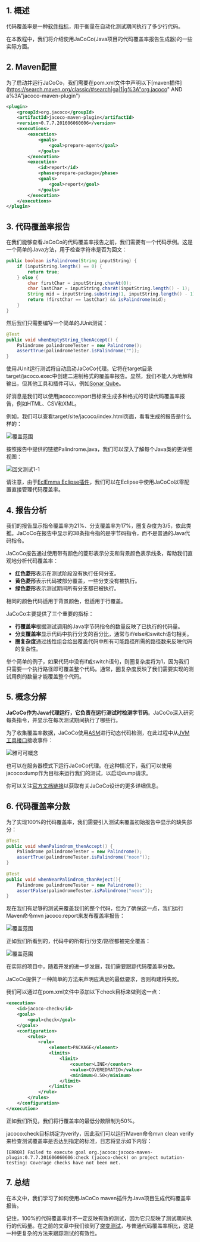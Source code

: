 ## 1. 概述

代码覆盖率是一种[软件指标]()，用于衡量在自动化测试期间执行了多少行代码。

在本教程中，我们将介绍使用JaCoCo(Java项目的代码覆盖率报告生成器)的一些实际方面。

## 2. Maven配置

为了启动并运行JaCoCo，我们需要在pom.xml文件中声明以下[maven插件](https://search.maven.org/classic/#search|ga|1|g%3A"org.jacoco" AND a%3A"jacoco-maven-plugin")

```xml
<plugin>
    <groupId>org.jacoco</groupId>
    <artifactId>jacoco-maven-plugin</artifactId>
    <version>0.7.7.201606060606</version>
    <executions>
        <execution>
            <goals>
                <goal>prepare-agent</goal>
            </goals>
        </execution>
        <execution>
            <id>report</id>
            <phase>prepare-package</phase>
            <goals>
                <goal>report</goal>
            </goals>
        </execution>
    </executions>
</plugin>
```

## 3. 代码覆盖率报告

在我们能够查看JaCoCo的代码覆盖率报告之前，我们需要有一个代码示例。这是一个简单的Java方法，用于检查字符串是否为回文：

```java
public boolean isPalindrome(String inputString) {
    if (inputString.length() == 0) {
        return true;
    } else {
        char firstChar = inputString.charAt(0);
        char lastChar = inputString.charAt(inputString.length() - 1);
        String mid = inputString.substring(1, inputString.length() - 1);
        return (firstChar == lastChar) && isPalindrome(mid);
    }
}
```

然后我们只需要编写一个简单的JUnit测试：

```java
@Test
public void whenEmptyString_thenAccept() {
    Palindrome palindromeTester = new Palindrome();
    assertTrue(palindromeTester.isPalindrome(""));
}
```

使用JUnit运行测试将自动启动JaCoCo代理。它将在target目录target/jacoco.exec中创建二进制格式的覆盖率报告。显然，我们不能人为地解释输出，但其他工具和插件可以，例如[Sonar Qube](https://docs.sonarqube.org/latest/analysis/coverage/)。

好消息是我们可以使用jacoco:report目标来生成多种格式的可读代码覆盖率报告，例如HTML、CSV和XML。

例如，我们可以查看target/site/jacoco/index.html页面，看看生成的报告是什么样的：

![覆盖范围](https://www.baeldung.com/wp-content/uploads/2016/09/coverage-3.png)

按照报告中提供的链接Palindrome.java，我们可以深入了解每个Java类的更详细视图：

![回文测试1-1](https://www.baeldung.com/wp-content/uploads/2016/09/palindrometest1-1.png)

请注意，由于[EclEmma Eclipse插件](http://www.eclemma.org/installation.html)，我们可以在Eclipse中使用JaCoCo以零配置直接管理代码覆盖率。

## 4. 报告分析

我们的报告显示指令覆盖率为21%、分支覆盖率为17%，圈复杂度为3/5，依此类推。JaCoCo在报告中显示的38条指令指的是字节码指令，而不是普通的Java代码指令。

JaCoCo报告通过使用带有颜色的菱形表示分支和背景颜色表示线条，帮助我们直观地分析代码覆盖率：

- **红色菱形**表示在测试阶段没有执行任何分支。
- **黄色菱形**表示代码被部分覆盖，一些分支没有被执行。
- **绿色菱形**表示测试期间所有分支都已被执行。

相同的颜色代码适用于背景颜色，但适用于行覆盖。

JaCoCo主要提供了三个重要的指标：

- **行覆盖率**根据测试调用的Java字节码指令的数量反映了已执行的代码量。
- **分支覆盖率**显示代码中执行分支的百分比，通常与if/else和switch语句相关。
- **圈复杂度**通过线性组合给出覆盖代码中所有可能路径所需的路径数来反映代码的复杂性。

举个简单的例子，如果代码中没有if或switch语句，则圈复杂度将为1，因为我们只需要一个执行路径即可覆盖整个代码。通常，圈复杂度反映了我们需要实现的测试用例的数量才能覆盖整个代码。

## 5. 概念分解

**JaCoCo作为Java代理运行，它负责在运行测试时检测字节码**。JaCoCo深入研究每条指令，并显示在每次测试期间执行了哪些行。

为了收集覆盖率数据，JaCoCo使用[ASM](http://asm.ow2.org/)进行动态代码检测，在此过程中从[JVM工具接口](https://docs.oracle.com/en/java/javase/11/docs/specs/jvmti.html)接收事件：

![雅可可概念](https://www.baeldung.com/wp-content/uploads/2016/09/jacoco-concept.png)

也可以在服务器模式下运行JaCoCo代理。在这种情况下，我们可以使用jacoco:dump作为目标来运行我们的测试，以启动dump请求。

你可以关注[官方文档链接](http://www.eclemma.org/jacoco/trunk/doc/implementation.html)以获取有关JaCoCo设计的更多详细信息。

## 6. 代码覆盖率分数

为了实现100%的代码覆盖率，我们需要引入测试来覆盖初始报告中显示的缺失部分：

```java
@Test
public void whenPalindrom_thenAccept() {
    Palindrome palindromeTester = new Palindrome();
    assertTrue(palindromeTester.isPalindrome("noon"));
}
    
@Test
public void whenNearPalindrom_thanReject(){
    Palindrome palindromeTester = new Palindrome();
    assertFalse(palindromeTester.isPalindrome("neon"));
}
```

现在我们有足够的测试来覆盖我们的整个代码，但为了确保这一点，我们运行Maven命令mvn jacoco:report来发布覆盖率报告：

![覆盖范围](https://www.baeldung.com/wp-content/uploads/2016/09/coverage-2.png)

正如我们所看到的，代码中的所有行/分支/路径都被完全覆盖：

![覆盖范围](https://www.baeldung.com/wp-content/uploads/2016/09/coverage-1.png)

在实际的项目中，随着开发的进一步发展，我们需要跟踪代码覆盖率分数。

JaCoCo提供了一种简单的方法来声明应满足的最低要求，否则构建将失败。

我们可以通过在pom.xml文件中添加以下check目标来做到这一点：

```xml
<execution>
    <id>jacoco-check</id>
    <goals>
        <goal>check</goal>
    </goals>
    <configuration>
        <rules>
            <rule>
                <element>PACKAGE</element>
                <limits>
                    <limit>
                        <counter>LINE</counter>
                        <value>COVEREDRATIO</value>
                        <minimum>0.50</minimum>
                    </limit>
                </limits>
            </rule>
        </rules>
    </configuration>
</execution>
```

正如我们所见，我们将行覆盖率的最低分数限制为50%。

jacoco:check目标绑定为verify，因此我们可以运行Maven命令mvn clean verify来检查测试覆盖率是否达到指定的标准，日志将显示如下内容：

```shell
[ERROR] Failed to execute goal org.jacoco:jacoco-maven-plugin:0.7.7.201606060606:check (jacoco-check) on project mutation-testing: Coverage checks have not been met.
```

## 7. 总结

在本文中，我们学习了如何使用JaCoCo maven插件为Java项目生成代码覆盖率报告。

记住，100%的代码覆盖率并不一定反映有效的测试，因为它只反映了测试期间执行的代码量。在之前的文章中我们谈到了[突变测试]()，与普通代码覆盖率相比，这是一种更复杂的方法来跟踪测试的有效性。

